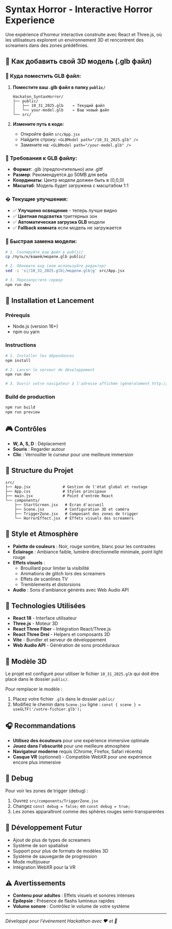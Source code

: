 # Syntax Horror - Interactive Horror Experience

Une expérience d'horreur interactive construite avec React et Three.js, où les utilisateurs explorent un environnement 3D et rencontrent des screamers dans des zones prédéfinies.

## 📁 Как добавить свой 3D модель (.glb файл)

### 🎯 Куда поместить GLB файл:

1. **Поместите ваш .glb файл в папку `public/`**
   ```
   Hackaton_SyntaxHorror/
   ├── public/
   │   ├── 10_31_2025.glb    ← Текущий файл
   │   └── your-model.glb    ← Ваш новый файл
   └── src/
   ```

2. **Измените путь в коде:**
   - Откройте файл `src/App.jsx`
   - Найдите строку: `<GLBModel path="/10_31_2025.glb" />`
   - Замените на: `<GLBModel path="/your-model.glb" />`

### 🔧 Требования к GLB файлу:
- **Формат**: .glb (предпочтительно) или .gltf
- **Размер**: Рекомендуется до 50MB для веба
- **Координаты**: Центр модели должен быть в (0,0,0)
- **Масштаб**: Модель будет загружена с масштабом 1:1

### � Текущие улучшения:
- ✅ **Улучшено освещение** - теперь лучше видно
- ✅ **Цветная подсветка** триггерных зон
- ✅ **Автоматическая загрузка GLB** модели
- ✅ **Fallback комната** если модель не загружается

### 🚀 Быстрая замена модели:
```bash
# 1. Скопируйте ваш файл в public/
cp /путь/к/вашей/модели.glb public/

# 2. Обновите код (или используйте редактор)
sed -i 's|/10_31_2025.glb|/модели.glb|g' src/App.jsx

# 3. Перезапустите сервер
npm run dev
```

## 🚀 Installation et Lancement

### Prérequis
- Node.js (version 16+)
- npm ou yarn

### Instructions
```bash
# 1. Installer les dépendances
npm install

# 2. Lancer le serveur de développement
npm run dev

# 3. Ouvrir votre navigateur à l'adresse affichée (généralement http://localhost:5173)
```

### Build de production
```bash
npm run build
npm run preview
```

## 🎮 Contrôles

- **W, A, S, D** : Déplacement
- **Souris** : Regarder autour
- **Clic** : Verrouiller le curseur pour une meilleure immersion

## 📁 Structure du Projet

```
src/
├── App.jsx              # Gestion de l'état global et routage
├── App.css              # Styles principaux
├── main.jsx             # Point d'entrée React
└── components/
    ├── StartScreen.jsx   # Écran d'accueil
    ├── Scene.jsx         # Configuration 3D et caméra
    ├── TriggerZone.jsx   # Composant des zones de trigger
    └── HorrorEffect.jsx  # Effets visuels des screamers
```

## 🎨 Style et Atmosphère

- **Palette de couleurs** : Noir, rouge sombre, blanc pour les contrastes
- **Éclairage** : Ambiance faible, lumière directionnelle minimale, point light rouge
- **Effets visuels** : 
  - Brouillard pour limiter la visibilité
  - Animations de glitch lors des screamers
  - Effets de scanlines TV
  - Tremblements et distorsions
- **Audio** : Sons d'ambiance générés avec Web Audio API

## 🔧 Technologies Utilisées

- **React 18** - Interface utilisateur
- **Three.js** - Moteur 3D
- **React Three Fiber** - Intégration React/Three.js
- **React Three Drei** - Helpers et composants 3D
- **Vite** - Bundler et serveur de développement
- **Web Audio API** - Génération de sons procéduraux

## 📝 Modèle 3D

Le projet est configuré pour utiliser le fichier `10_31_2025.glb` qui doit être placé dans le dossier `public/`. 

Pour remplacer le modèle :
1. Placez votre fichier `.glb` dans le dossier `public/`
2. Modifiez le chemin dans `Scene.jsx` ligne : `const { scene } = useGLTF('/votre-fichier.glb');`

## 🎧 Recommandations

- **Utilisez des écouteurs** pour une expérience immersive optimale
- **Jouez dans l'obscurité** pour une meilleure atmosphère
- **Navigateur moderne** requis (Chrome, Firefox, Safari récents)
- **Casque VR** (optionnel) - Compatible WebXR pour une expérience encore plus immersive

## 🐛 Debug

Pour voir les zones de trigger (debug) :
1. Ouvrez `src/components/TriggerZone.jsx`
2. Changez `const debug = false;` en `const debug = true;`
3. Les zones apparaîtront comme des sphères rouges semi-transparentes

## 🔄 Développement Futur

- Ajout de plus de types de screamers
- Système de son spatialisé
- Support pour plus de formats de modèles 3D
- Système de sauvegarde de progression
- Mode multijoueur
- Intégration WebXR pour la VR

## ⚠️ Avertissements

- **Contenu pour adultes** : Effets visuels et sonores intenses
- **Épilepsie** : Présence de flashs lumineux rapides
- **Volume sonore** : Contrôlez le volume de votre système

---

*Développé pour l'événement Hackathon avec ❤️ et 👻*